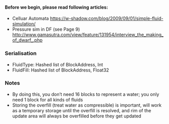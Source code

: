 #### Before we begin, please read following articles:

- Celluar Automata https://w-shadow.com/blog/2009/09/01/simple-fluid-simulation/
- Pressure sim in DF (see Page 9) http://www.gamasutra.com/view/feature/131954/interview_the_making_of_dwarf_.php

### Serialisation
- FluidType: Hashed list of BlockAddress, Int
- FluidFill: Hashed list of BlockAddress, Float32

### Notes
- By doing this, you don’t need 16 blocks to represent a water; you only need 1 block for all kinds of fluids
- Storing the overfill (treat water as compressible) is important, will work as a temporary storage until the overfill is resolved, and rim of the update area will always be overfilled before they get updated
